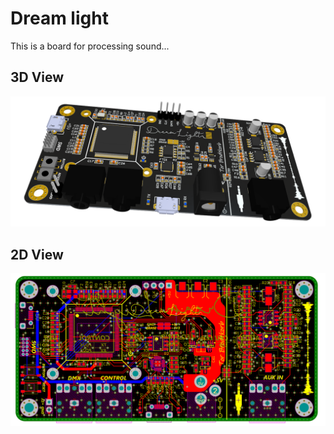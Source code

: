 # Dream light

This is a board for processing sound...

## 3D View
<p align="center">
  <img width="700" src="https://github.com/torbrodtkorb/DreamLight/blob/master/Graphics/3d_tower.PNG">
</p>

## 2D View

<p align="center">
  <img width="600" src="https://github.com/torbrodtkorb/DreamLight/blob/master/Graphics/2d_tower.PNG">
</p>
